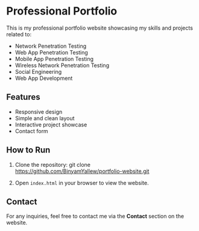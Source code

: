 # Professional Portfolio

This is my professional portfolio website showcasing my skills and projects related to:

- Network Penetration Testing
- Web App Penetration Testing
- Mobile App Penetration Testing
- Wireless Network Penetration Testing
- Social Engineering
- Web App Development

## Features

- Responsive design
- Simple and clean layout
- Interactive project showcase
- Contact form

## How to Run

1. Clone the repository:
   git clone https://github.com/BinyamYallew/portfolio-website.git

2. Open `index.html` in your browser to view the website.

## Contact

For any inquiries, feel free to contact me via the **Contact** section on the website.
